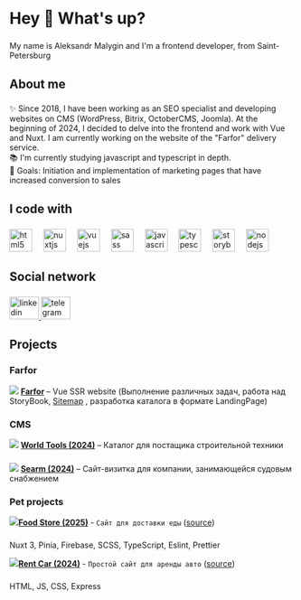 <h1 align="left">Hey 👋 What's up?</h1>

###

<p align="left">My name is Aleksandr Malygin and I'm a frontend developer, from Saint-Petersburg</p>

###

<h2 align="left">About me</h2>

###

<p align="left">✨ Since 2018, I have been working as an SEO specialist and developing websites on CMS (WordPress, Bitrix, OctoberCMS, Joomla). At the beginning of 2024, I decided to delve into the frontend and work with Vue and Nuxt. I am currently working on the website of the "Farfor" delivery service.<br>📚 I'm currently studying javascript and typescript in depth.<br>🎯 Goals: Initiation and implementation of marketing pages that have increased conversion to sales</p>

###

<h2 align="left">I code with</h2>

###

<div align="left">
  <img src="https://cdn.jsdelivr.net/gh/devicons/devicon/icons/html5/html5-original.svg" height="40" alt="html5 logo"  />
  <img width="12" />
  <img src="https://cdn.jsdelivr.net/gh/devicons/devicon/icons/nuxtjs/nuxtjs-original.svg" height="40" alt="nuxtjs logo"  />
  <img width="12" />
  <img src="https://cdn.jsdelivr.net/gh/devicons/devicon/icons/vuejs/vuejs-original.svg" height="40" alt="vuejs logo"  />
  <img width="12" />
  <img src="https://cdn.jsdelivr.net/gh/devicons/devicon/icons/sass/sass-original.svg" height="40" alt="sass logo"  />
  <img width="12" />
  <img src="https://cdn.jsdelivr.net/gh/devicons/devicon/icons/javascript/javascript-original.svg" height="40" alt="javascript logo"  />
  <img width="12" />
  <img src="https://cdn.jsdelivr.net/gh/devicons/devicon/icons/typescript/typescript-original.svg" height="40" alt="typescript logo"  />
  <img width="12" />
  <img src="https://cdn.jsdelivr.net/gh/devicons/devicon/icons/storybook/storybook-original.svg" height="40" alt="storybook logo"  />
  <img width="12" />
  <img src="https://cdn.jsdelivr.net/gh/devicons/devicon/icons/nodejs/nodejs-original.svg" height="40" alt="nodejs logo"  />
</div>

###

<h2 align="left">Social network</h2>

###

<div align="left">
  <a href="https://www.linkedin.com/in/aleksandr-malygin/" target="_blank">
    <img src="https://raw.githubusercontent.com/maurodesouza/profile-readme-generator/master/src/assets/icons/social/linkedin/default.svg" width="52" height="40" alt="linkedin logo"  />
  </a>
  <a href="https://t.me/dreake88" target="_blank">
    <img src="https://raw.githubusercontent.com/maurodesouza/profile-readme-generator/master/src/assets/icons/social/telegram/default.svg" width="52" height="40" alt="telegram logo"  />
  </a>
</div>

###

<h2 align="left">Projects</h2>

<h3 align="left">Farfor</h3> 

[![](https://img.icons8.com/external-tal-revivo-shadow-tal-revivo/16/000000/external-nuxt-js-a-free-and-open-source-web-application-framework-logo-shadow-tal-revivo.png)](https://ufa.farfor.ru/) [**Farfor**](https://ufa.farfor.ru/) – Vue SSR website (Выполнение различных задач, работа над StoryBook, [Sitemap](https://ufa.farfor.ru/sitemap/) , разработка каталога в формате LandingPage)

<h3 align="left">CMS</h3>

[![](https://img.icons8.com/?size=16&id=v9uZbuVoWleB&format=png&color=000000)](https://world-tools.ru/) [**World Tools (2024)**](https://world-tools.ru/) – Каталог для постащика строительной техники

###

[![](https://img.icons8.com/?size=16&id=v9uZbuVoWleB&format=png&color=000000)](https://searm.ru) [**Searm (2024)**](https://searm.ru) – Сайт-визитка для компании, занимающейся судовым снабжением

<h3 align="left">Pet projects</h3>

[![](https://img.icons8.com/external-tal-revivo-shadow-tal-revivo/16/000000/external-nuxt-js-a-free-and-open-source-web-application-framework-logo-shadow-tal-revivo.png)]()[**Food Store (2025)**]() - `Сайт для доставки еды` ([source](https://github.com/ScripThor/Food-Store))

###

Nuxt 3, Pinia, Firebase, SCSS, TypeScript, Eslint, Prettier

[![](https://img.icons8.com/color/16/000000/html-5.png)]()[**Rent Car (2024)**]() - `Простой сайт для аренды авто` ([source](https://github.com/ScripThor/Rent-Car-Landing))

###

HTML, JS, CSS, Express

###
